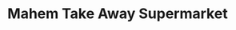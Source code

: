 ---
title: "Mahem Take Away Supermarket"
url: /pretoria/mahem-take-away-supermarket/
shop: convenience
---